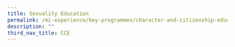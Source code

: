 ```yaml
---
title: Sexuality Education
permalink: /mi-experience/key-programmes/character-and-citizenship-education/sexuality-education/
description: ""
third_nav_title: CCE
---
```

